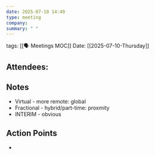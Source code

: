 ```yaml
---
date: 2025-07-10 14:49
type: meeting
company: 
summary: " "
---
```

tags: [[🗣️ Meetings MOC]]
Date: [[2025-07-10-Thursday]]

**Attendees**: 
- 

## Notes
- Virtual - more remote: global
- Fractional - hybrid/part-time: proxmity
- INTERIM - obvious

## Action Points
- 

